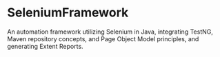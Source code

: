 # SeleniumFramework
An automation framework utilizing Selenium in Java, integrating TestNG, Maven repository concepts, and Page Object Model principles, and generating Extent Reports.
